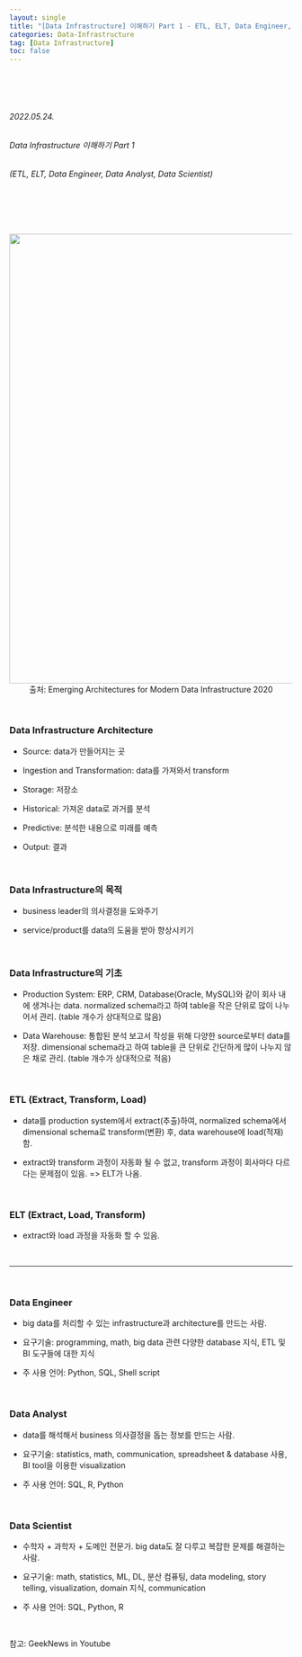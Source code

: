 ```yaml
---
layout: single
title: "[Data Infrastructure] 이해하기 Part 1 - ETL, ELT, Data Engineer, Data Analyst, Data Scientist"
categories: Data-Infrastructure
tag: [Data Infrastructure]
toc: false
---
```


<br>
<br>
<br>

###### 2022.05.24.
###### Data Infrastructure 이해하기 Part 1
###### (ETL, ELT, Data Engineer, Data Analyst, Data Scientist)

<br>
<br>
<br>

<p align="center">
  <img src="https://img1.daumcdn.net/thumb/R1280x0/?scode=mtistory2&fname=https%3A%2F%2Fblog.kakaocdn.net%2Fdn%2Fb6QWME%2FbtrC0QGjg3M%2FKFQOjcIcMC6PixmxyoLBF1%2Fimg.jpg" width=800><br>
  출처: Emerging Architectures for Modern Data Infrastructure 2020
</p>


<br>


### Data Infrastructure Architecture

- Source: data가 만들어지는 곳

- Ingestion and Transformation: data를 가져와서 transform

- Storage: 저장소

- Historical: 가져온 data로 과거를 분석

- Predictive: 분석한 내용으로 미래를 예측

- Output: 결과


<br>


### Data Infrastructure의 목적

- business leader의 의사결정을 도와주기

- service/product를 data의 도움을 받아 향상시키기


<br>


### Data Infrastructure의 기초

- Production System: ERP, CRM, Database(Oracle, MySQL)와 같이 회사 내에 생겨나는 data. normalized schema라고 하여 table을 작은 단위로 많이 나누어서 관리. (table 개수가 상대적으로 많음)

- Data Warehouse: 통합된 분석 보고서 작성을 위해 다양한 source로부터 data를 저장. dimensional schema라고 하여 table을 큰 단위로 간단하게 많이 나누지 않은 채로 관리. (table 개수가 상대적으로 적음)


<br>


### ETL (Extract, Transform, Load)

- data를 production system에서 extract(추출)하여, normalized schema에서 dimensional schema로 transform(변환) 후, data warehouse에 load(적재)함.

- extract와 transform 과정이 자동화 될 수 없고, transform 과정이 회사마다 다르다는 문제점이 있음. => ELT가 나옴.


<br>


### ELT (Extract, Load, Transform)

- extract와 load 과정을 자동화 할 수 있음.


<br>


---


<br>


### Data Engineer

- big data를 처리할 수 있는 infrastructure과 architecture를 만드는 사람.

- 요구기술: programming, math, big data 관련 다양한 database 지식, ETL 및 BI 도구들에 대한 지식

- 주 사용 언어: Python, SQL, Shell script


<br>


### Data Analyst

- data를 해석해서 business 의사결정을 돕는 정보를 만드는 사람.

- 요구기술: statistics, math, communication, spreadsheet & database 사용, BI tool을 이용한 visualization

- 주 사용 언어: SQL, R, Python


<br>


### Data Scientist

- 수학자 + 과학자 + 도메인 전문가. big data도 잘 다루고 복잡한 문제를 해결하는 사람.

- 요구기술: math, statistics, ML, DL, 분산 컴퓨팅, data modeling, story telling, visualization, domain 지식, communication

- 주 사용 언어: SQL, Python, R


<br>


참고: GeekNews in Youtube
